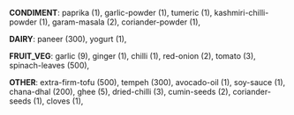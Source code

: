 
**CONDIMENT**:
paprika (1), 
garlic-powder (1), 
tumeric (1), 
kashmiri-chilli-powder (1), 
garam-masala (2), 
coriander-powder (1), 

**DAIRY**:
paneer (300), 
yogurt (1), 

**FRUIT_VEG**:
garlic (9), 
ginger (1), 
chilli (1), 
red-onion (2), 
tomato (3), 
spinach-leaves (500), 

**OTHER**:
extra-firm-tofu (500), 
tempeh (300), 
avocado-oil (1), 
soy-sauce (1), 
chana-dhal (200), 
ghee (5), 
dried-chilli (3), 
cumin-seeds (2), 
coriander-seeds (1), 
cloves (1), 
